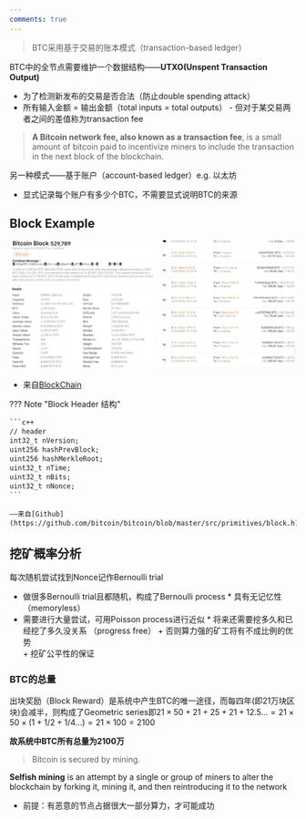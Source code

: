 ```yaml
---
comments: true
---
```


> BTC采用基于交易的账本模式（transaction-based ledger）

BTC中的全节点需要维护一个数据结构——**UTXO(Unspent Transaction Output)**

- 为了检测新发布的交易是否合法（防止double spending attack）
- 所有输入金额 = 输出金额（total inputs = total outputs）
      - 但对于某交易两者之间的差值称为transaction fee

> **A Bitcoin network fee, also known as a transaction fee**, is a small amount of bitcoin paid to incentivize miners to include the transaction in the next block of the blockchain.

另一种模式——基于账户（account-based ledger）e.g. 以太坊

- 显式记录每个账户有多少个BTC，不需要显式说明BTC的来源

## Block Example

![](./assets/BTC_transaction.jpg)

- 来自[BlockChain](https://www.blockchain.com/explorer/blocks/btc/529709)

??? Note "Block Header 结构"

    ```c++
    // header
    int32_t nVersion;
    uint256 hashPrevBlock;
    uint256 hashMerkleRoot;
    uint32_t nTime;
    uint32_t nBits;
    uint32_t nNonce;
    ```

    ——来自[Github](https://github.com/bitcoin/bitcoin/blob/master/src/primitives/block.h)

## 挖矿概率分析

每次随机尝试找到Nonce记作Bernoulli trial 

- 做很多Bernoulli trial且都随机，构成了Bernoulli process
      * 具有无记忆性（memoryless） 
- 需要进行大量尝试，可用Poisson process进行近似
      * 将来还需要挖多久和已经挖了多久没关系 （progress free）
          + 否则算力强的矿工将有不成比例的优势  
          + 挖矿公平性的保证

### BTC的总量

出块奖励（Block Reward）是系统中产生BTC的唯一途径，而每四年(即21万块区块)会减半，则构成了Geometric series即$21 \times 50 + 21 + 25 + 21 + 12.5... = 21 \times 50 \times( 1 + 1/2 + 1/4...) = 21 \times 100 = 2100$

**故系统中BTC所有总量为2100万** 

> Bitcoin is secured by mining.

**Selfish mining** is an attempt by a single or group of miners to alter the blockchain by forking it, mining it, and then reintroducing it to the network

- 前提：有恶意的节点占据很大一部分算力，才可能成功